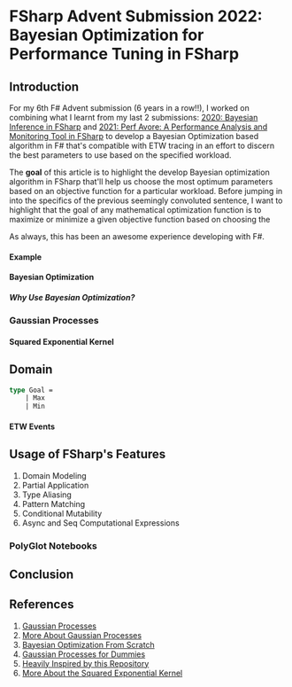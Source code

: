 # FSharp Advent Submission 2022: Bayesian Optimization for Performance Tuning in FSharp

## Introduction

For my 6th F# Advent submission (6 years in a row!!), I worked on combining what I learnt from my last 2 submissions: [2020: Bayesian Inference in FSharp](http://bit.ly/3hhhRjq) and [2021: Perf Avore: A Performance Analysis and Monitoring Tool in FSharp](https://github.com/MokoSan/PerfAvore/blob/main/AdventSubmission.md#perf-avore-a-performance-analysis-and-monitoring-tool-in-fsharp) to develop a Bayesian Optimization based algorithm in F# that's compatible with ETW tracing in an effort to discern the best parameters to use based on the specified workload.

The **goal** of this article is to highlight the develop Bayesian optimization algorithm in FSharp that'll help us choose the most optimum parameters based on an objective function for a particular workload. Before jumping in into the specifics of the previous seemingly convoluted sentence, I want to highlight that the goal of any mathematical optimization function is to maximize or minimize a given objective function based on choosing the 

As always, this has been an awesome experience developing with F#.

#### Example

#### Bayesian Optimization

##### Why Use Bayesian Optimization?

### Gaussian Processes

#### Squared Exponential Kernel

## Domain

```fsharp
type Goal =
    | Max
    | Min
```


#### ETW Events

## Usage of FSharp's Features

1. Domain Modeling
2. Partial Application
3. Type Aliasing
4. Pattern Matching
5. Conditional Mutability
6. Async and Seq Computational Expressions

### PolyGlot Notebooks

## Conclusion

## References

1. [Gaussian Processes](http://krasserm.github.io/2018/03/19/gaussian-processes/)
2. [More About Gaussian Processes](https://peterroelants.github.io/posts/gaussian-process-tutorial/)
3. [Bayesian Optimization From Scratch](https://machinelearningmastery.com/what-is-bayesian-optimization/)
4. [Gaussian Processes for Dummies](http://katbailey.github.io/post/gaussian-processes-for-dummies/)
5. [Heavily Inspired by this Repository](https://github.com/koryakinp/GP)
6. [More About the Squared Exponential Kernel](https://peterroelants.github.io/posts/gaussian-process-kernels/#Exponentiated-quadratic-kernel)
